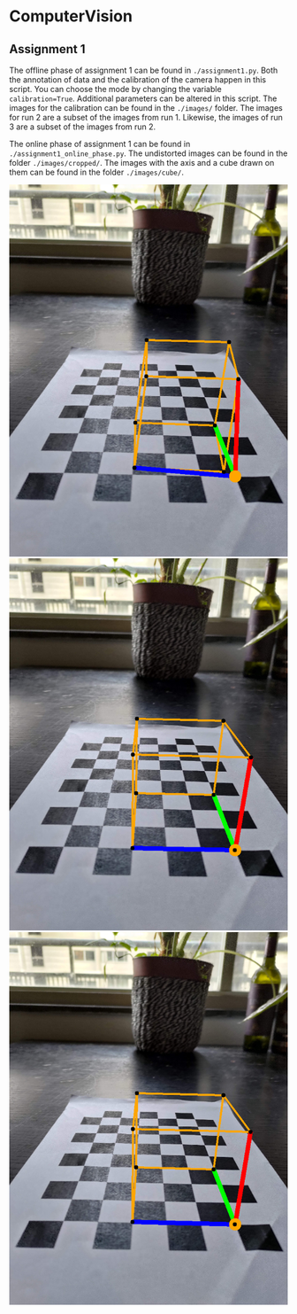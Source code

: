 # ComputerVision

## Assignment 1

The offline phase of assignment 1 can be found in `./assignment1.py`. Both the annotation of data and the calibration of the camera happen in this script. You can choose the mode by changing the variable `calibration=True`. Additional parameters can be altered in this script. The images for the calibration can be found in the `./images/` folder. The images for run 2 are a subset of the images from run 1. Likewise, the images of run 3 are a subset of the images from run 2.

The online phase of assignment 1 can be found in `./assignment1_online_phase.py`. The undistorted images can be found in the folder `./images/cropped/`. The images with the axis and a cube drawn on them can be found in the folder `./images/cube/`.

![Result Run 1](images/cube/image_run1.png)
![Result Run 2](images/cube/image_run2.png)
![Result Run 3](images/cube/image_run3.png)

